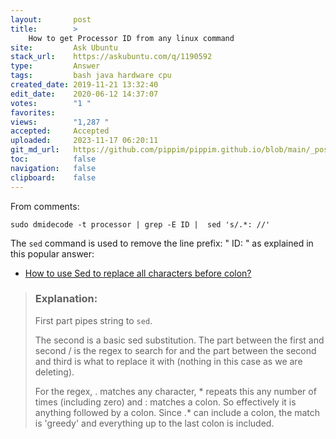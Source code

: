 ```yaml
---
layout:       post
title:        >
    How to get Processor ID from any linux command
site:         Ask Ubuntu
stack_url:    https://askubuntu.com/q/1190592
type:         Answer
tags:         bash java hardware cpu
created_date: 2019-11-21 13:32:40
edit_date:    2020-06-12 14:37:07
votes:        "1 "
favorites:    
views:        "1,287 "
accepted:     Accepted
uploaded:     2023-11-17 06:20:11
git_md_url:   https://github.com/pippim/pippim.github.io/blob/main/_posts/2019/2019-11-21-How-to-get-Processor-ID-from-any-linux-command.md
toc:          false
navigation:   false
clipboard:    false
---
```


From comments:

``` 
sudo dmidecode -t processor | grep -E ID |  sed 's/.*: //'
```

The `sed` command is used to remove the line prefix: "       ID: " as explained in this popular answer:

- [How to use Sed to replace all characters before colon?](https://unix.stackexchange.com/questions/136794/how-to-use-sed-to-replace-all-characters-before-colon)

> ### Explanation:  
>   
> First part pipes string to `sed`.  
>   
> The second is a basic sed substitution. The part between the first and  
> second / is the regex to search for and the part between the second  
> and third is what to replace it with (nothing in this case as we are  
> deleting).  
>   
> For the regex, . matches any character, * repeats this any number of  
> times (including zero) and : matches a colon. So effectively it is  
> anything followed by a colon. Since .* can include a colon, the match  
> is 'greedy' and everything up to the last colon is included.  

